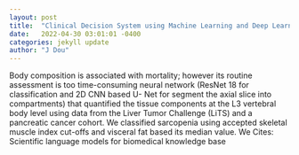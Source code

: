 ```yaml
---
layout: post
title:  "Clinical Decision System using Machine Learning and Deep Learning: a Survey"
date:   2022-04-30 03:01:01 -0400
categories: jekyll update
author: "J Dou"
---
```

Body composition is associated with mortality; however its routine assessment is too time-consuming neural network (ResNet 18 for classification and 2D CNN based U- Net for segment the axial slice into compartments) that quantified the tissue components at the L3 vertebral body level using data from the Liver Tumor Challenge (LiTS) and a pancreatic cancer cohort. We classified sarcopenia using accepted skeletal muscle index cut-offs and visceral fat based its median value. We Cites: Scientific language models for biomedical knowledge base